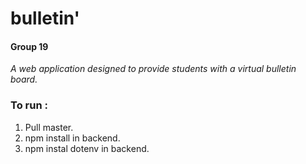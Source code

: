 # bulletin'
#### Group 19

*A web application designed to provide students with a virtual bulletin board.*

### To run :
1. Pull master.
2. npm install in backend.
3. npm instal dotenv in backend.
